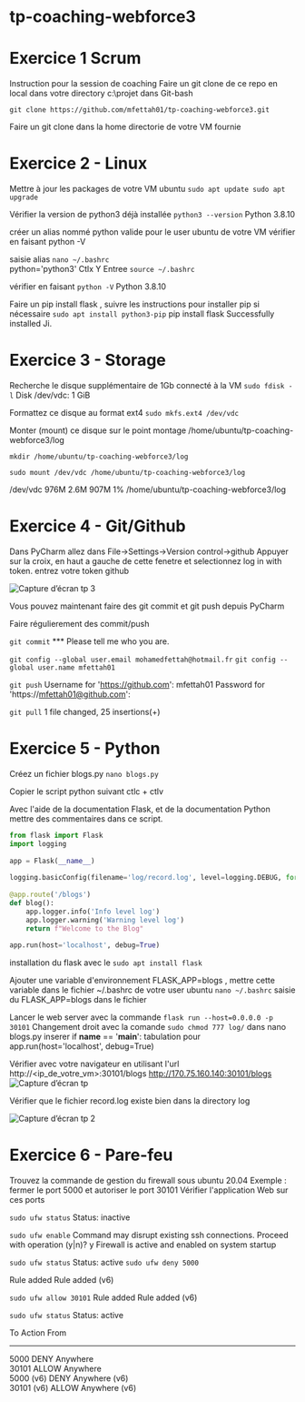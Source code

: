 # tp-coaching-webforce3

# Exercice 1 Scrum
Instruction pour la session de coaching
Faire un git clone de ce repo en local dans votre directory c:\projet dans Git-bash

 `git clone https://github.com/mfettah01/tp-coaching-webforce3.git`

Faire un git clone dans la home directorie de votre VM fournie

# Exercice 2 - Linux
Mettre à jour les packages de votre VM ubuntu
`sudo apt update sudo apt upgrade`

Vérifier la version de python3 déjà installée
`python3 --version` Python 3.8.10

créer un alias nommé python valide pour le user ubuntu de votre VM vérifier en faisant python -V

saisie alias 
`nano ~/.bashrc`  
python='python3' Ctlx Y Entree 
`source ~/.bashrc`

vérifier en faisant 
`python -V`
Python 3.8.10

Faire un pip install flask , suivre les instructions pour installer pip si nécessaire
`sudo apt install python3-pip`
pip install flask Successfully installed Ji.

# Exercice 3 - Storage
Recherche le disque supplémentaire de 1Gb connecté à la VM
`sudo fdisk -l` Disk /dev/vdc: 1 GiB

Formattez ce disque au format ext4
`sudo mkfs.ext4 /dev/vdc`

Monter (mount) ce disque sur le point montage /home/ubuntu/tp-coaching-webforce3/log

`mkdir /home/ubuntu/tp-coaching-webforce3/log`

`sudo mount /dev/vdc /home/ubuntu/tp-coaching-webforce3/log`

/dev/vdc        976M  2.6M  907M   1% /home/ubuntu/tp-coaching-webforce3/log

# Exercice 4 - Git/Github
Dans PyCharm allez dans File->Settings->Version control->github
Appuyer sur la croix, en haut a gauche de cette fenetre et selectionnez log in with token.
entrez votre token github

![Capture d’écran tp 3](https://user-images.githubusercontent.com/122970879/222713953-afdf1313-6691-4db3-b448-12405d4155d2.png)

Vous pouvez maintenant faire des git commit et git push depuis PyCharm

Faire régulierement des commit/push 

`git commit`
*** Please tell me who you are.

`git config --global user.email mohamedfettah@hotmail.fr`
`git config --global user.name mfettah01`

`git push`
Username for 'https://github.com': mfettah01
Password for 'https://mfettah01@github.com': 

`git pull`
1 file changed, 25 insertions(+)

# Exercice 5 - Python
Créez un fichier blogs.py
`nano blogs.py`

Copier le script python suivant
ctlc + ctlv

Avec l'aide de la documentation Flask, et de la documentation Python mettre des commentaires dans ce script.

```Python
from flask import Flask
import logging
 
app = Flask(__name__)
 
logging.basicConfig(filename='log/record.log', level=logging.DEBUG, format=f'%(asctime)s %(levelname)s %(name)s %(threadName)s : %(message)s')
 
@app.route('/blogs')
def blog():
    app.logger.info('Info level log')
    app.logger.warning('Warning level log')
    return f"Welcome to the Blog"
 
app.run(host='localhost', debug=True)
```

installation du flask avec le `sudo apt install flask`

Ajouter une variable d'environnement FLASK_APP=blogs , mettre cette variable dans le fichier ~/.bashrc de votre user ubuntu
`nano ~/.bashrc` saisie du FLASK_APP=blogs dans le fichier

Lancer le web server avec la commande `flask run --host=0.0.0.0 -p 30101`
Changement droit avec la comande `sudo chmod 777 log/`
dans nano blogs.py inserer if __name__ == '__main__': tabulation pour  app.run(host='localhost', debug=True)

Vérifier avec votre navigateur en utilisant l'url http://<ip_de_votre_vm>:30101/blogs
http://170.75.160.140:30101/blogs
![Capture d’écran tp](https://user-images.githubusercontent.com/122970879/222707974-eb1891a9-7037-4f3c-b49f-42d0ba7862ca.png)

Vérifier que le fichier record.log existe bien dans la directory log

![Capture d’écran tp 2](https://user-images.githubusercontent.com/122970879/222708767-793442bd-b588-47f8-b263-fea08677d3ed.png)

# Exercice 6 - Pare-feu
Trouvez la commande de gestion du firewall sous ubuntu 20.04 Exemple : fermer le port 5000 et autoriser le port 30101 Vérifier l'application Web sur ces ports

`sudo ufw status`
Status: inactive

`sudo ufw enable`
Command may disrupt existing ssh connections. Proceed with operation (y|n)? y
Firewall is active and enabled on system startup

`sudo ufw status`
Status: active
`sudo ufw deny 5000`

Rule added
Rule added (v6)

`sudo ufw allow 30101`
Rule added
Rule added (v6)

`sudo ufw status`
Status: active

To                         Action      From
--                         ------      ----
5000                       DENY        Anywhere                  
30101                      ALLOW       Anywhere                  
5000 (v6)                  DENY        Anywhere (v6)             
30101 (v6)                 ALLOW       Anywhere (v6)
